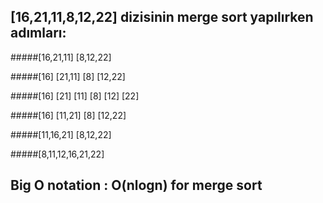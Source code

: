 ## [16,21,11,8,12,22] dizisinin merge sort yapılırken adımları:

#####[16,21,11]   [8,12,22]

#####[16]  [21,11]  [8]  [12,22]

#####[16]  [21]  [11]  [8]  [12]  [22]

#####[16]  [11,21]  [8]  [12,22]

#####[11,16,21]   [8,12,22]

#####[8,11,12,16,21,22]

## Big O notation : O(nlogn) for merge sort